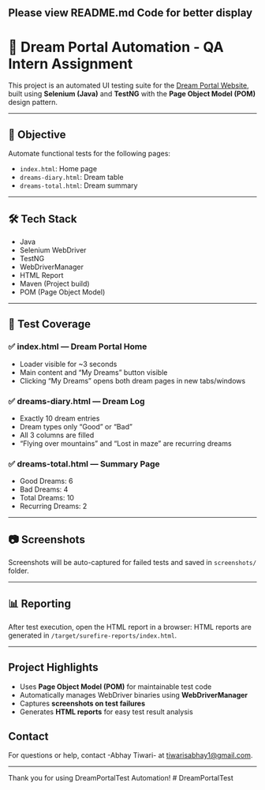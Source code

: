 ## Please view README.md Code for better display


# 🧪 Dream Portal Automation - QA Intern Assignment

This project is an automated UI testing suite for the [Dream Portal Website](https://arjitnigam.github.io/myDreams/), built using **Selenium (Java)** and **TestNG** with the **Page Object Model (POM)** design pattern.

---

## 📌 Objective

Automate functional tests for the following pages:

- `index.html`: Home page
- `dreams-diary.html`: Dream table
- `dreams-total.html`: Dream summary

---

## 🛠 Tech Stack

- Java
- Selenium WebDriver
- TestNG
- WebDriverManager
- HTML Report
- Maven (Project build)
- POM (Page Object Model)

---

## 🧪 Test Coverage

### ✅ index.html — Dream Portal Home
- Loader visible for ~3 seconds
- Main content and “My Dreams” button visible
- Clicking “My Dreams” opens both dream pages in new tabs/windows

### ✅ dreams-diary.html — Dream Log
- Exactly 10 dream entries
- Dream types only “Good” or “Bad”
- All 3 columns are filled
- “Flying over mountains” and “Lost in maze” are recurring dreams

### ✅ dreams-total.html — Summary Page
- Good Dreams: 6
- Bad Dreams: 4
- Total Dreams: 10
- Recurring Dreams: 2

---

## 📷 Screenshots

Screenshots will be auto-captured for failed tests and saved in `screenshots/` folder.

---

## 📊 Reporting

After test execution, open the HTML report in a browser:
HTML reports are generated in `/target/surefire-reports/index.html`.  

---

## Project Highlights

- Uses **Page Object Model (POM)** for maintainable test code
- Automatically manages WebDriver binaries using **WebDriverManager**
- Captures **screenshots on test failures**
- Generates **HTML reports** for easy test result analysis


## Contact

For questions or help, contact -Abhay Tiwari- at <tiwarisabhay1@gmail.com>.

---

Thank you for using DreamPortalTest Automation!
#   D r e a m P o r t a l T e s t 
 
 

